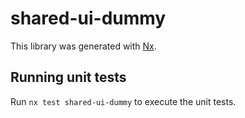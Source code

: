 # shared-ui-dummy

This library was generated with [Nx](https://nx.dev).

## Running unit tests

Run `nx test shared-ui-dummy` to execute the unit tests.

